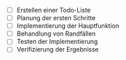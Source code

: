 - [ ] Erstellen einer Todo-Liste
- [ ] Planung der ersten Schritte
- [ ] Implementierung der Hauptfunktion
- [ ] Behandlung von Randfällen
- [ ] Testen der Implementierung
- [ ] Verifizierung der Ergebnisse
